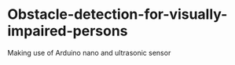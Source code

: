 # Obstacle-detection-for-visually-impaired-persons
Making use of Arduino nano and ultrasonic sensor 
